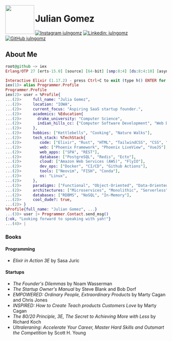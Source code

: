 <img align='left' src="https://media3.giphy.com/media/v1.Y2lkPTc5MGI3NjExaDN3OTc4eWRkdWdyaDZhdDFtajY2b3lhY3E3ZWt6dTl2Y2lhYm9wOSZlcD12MV9pbnRlcm5hbF9naWZfYnlfaWQmY3Q9Zw/3oEduQ3ily6GZYbMsM/giphy.webp" width="90" /><h1>Julian Gomez</h1>

[![Instagram julngomz](https://img.shields.io/badge/Instagram-E4405F?style=flat-square&logo=instagram&logoColor=white)](https://instagram.com/julngomz)
[![Linkedin: julngomz](https://img.shields.io/badge/-julngomz-blue?style=flat-square&logo=Linkedin&logoColor=white&link=https://www.linkedin.com/in/julngomz/)](https://www.linkedin.com/in/julngomz/)
[![GitHub julngomz](https://img.shields.io/github/followers/julngomz?label=follow&style=social)](https://github.com/julngomz)


## About Me

```elixir
root@github ~> iex
Erlang/OTP 27 [erts-15.0] [source] [64-bit] [smp:8:4] [ds:8:4:10] [async-threads:1] [jit:ns]

Interactive Elixir (1.17.2) - press Ctrl+C to exit (type h() ENTER for help)
iex(1)> alias Programmer.Profile
Programmer.Profile
iex(2)> user = %Profile{
...(2)>     full_name: "Julia Gomez",
...(2)>     location: "IOWA",
...(2)>     current_focus: "Aspiring SaaS startup founder.",
...(2)>     academics: %Education{
...(2)>       drake_university: "Computer Science",
...(2)>       indian_hills_cc: {"Computer Software Development", "Web Development"},
...(2)>     },
...(2)>     hobbies: ["Kettlebells", "Cooking", "Nature Walks"],
...(2)>     tech_stack: %TechStack{
...(2)>        code: ["Elixir", "Rust", "HTML", "TailwindCSS", "CSS", "Python", "JavaScript"],
...(2)>        web: ["Phoenix Framework", "Phoenix LiveView", "VueJS"],
...(2)>        web_apps: ["SPA", "REST"],
...(2)>        database: ["PostgreSQL", "Redis", "Ecto"],
...(2)>        cloud: ["Amazon Web Services (AWS)", "FlyIO"],
...(2)>        dev_ops: ["Docker", "CI/CD", "Github Actions"],
...(2)>        tools: ["Neovim", "FISH", "Conda"],
...(2)>        os: "Linux",
...(2)>     },
...(2)>     paradigms: ["Functional", "Object-Oriented", "Data-Oriented"],
...(2)>     architectures: ["Microservices", "Monolithic", "Serverless"],
...(2)>     databases: ["RDBMS", "NoSQL", "In-Memory"],
...(2)>     cool_dude?: true,
...(2)> }
%Profile{full_name: "Julian Gomez", ...}
...(3)> user |> Programmer.Contact.send_msg()
{:ok, "Looking forward to speaking with yah!"}
...(4)> |
```

### Books

#### Programming

- _Elixir in Action 3E_ by Sasa Juric

#### Startups

- _The Founder's Dilemmas_ by Noam Wasserman
- _The Startup Owner's Manual_ by Steve Blank and Bob Dorf
- _EMPOWERED: Ordinary People, Extraordinary Products_ by Marty Cagan and Chris Jones
- _INSPIRED: How to Create Teach products Customers Love_ by Marty Cagan
- _The 80/20 Principle, 3E, The Secret to Achieving More with Less_ by Richard Koch
- _Ultraleraning: Accelerate Your Career, Master Hard Skills and Outsmart the Competition_ by Scott H. Young
